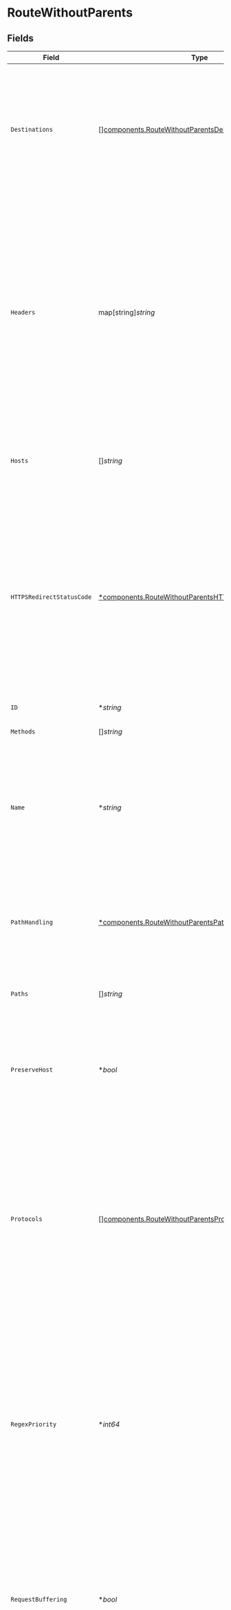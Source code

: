 # RouteWithoutParents


## Fields

| Field                                                                                                                                                                                                                                                                                                                                                                       | Type                                                                                                                                                                                                                                                                                                                                                                        | Required                                                                                                                                                                                                                                                                                                                                                                    | Description                                                                                                                                                                                                                                                                                                                                                                 |
| --------------------------------------------------------------------------------------------------------------------------------------------------------------------------------------------------------------------------------------------------------------------------------------------------------------------------------------------------------------------------- | --------------------------------------------------------------------------------------------------------------------------------------------------------------------------------------------------------------------------------------------------------------------------------------------------------------------------------------------------------------------------- | --------------------------------------------------------------------------------------------------------------------------------------------------------------------------------------------------------------------------------------------------------------------------------------------------------------------------------------------------------------------------- | --------------------------------------------------------------------------------------------------------------------------------------------------------------------------------------------------------------------------------------------------------------------------------------------------------------------------------------------------------------------------- |
| `Destinations`                                                                                                                                                                                                                                                                                                                                                              | [][components.RouteWithoutParentsDestinations](../../models/components/routewithoutparentsdestinations.md)                                                                                                                                                                                                                                                                  | :heavy_minus_sign:                                                                                                                                                                                                                                                                                                                                                          | A list of IP destinations of incoming connections that match this Route when using stream routing. Each entry is an object with fields "ip" (optionally in CIDR range notation) and/or "port".                                                                                                                                                                              |
| `Headers`                                                                                                                                                                                                                                                                                                                                                                   | map[string]*string*                                                                                                                                                                                                                                                                                                                                                         | :heavy_minus_sign:                                                                                                                                                                                                                                                                                                                                                          | One or more lists of values indexed by header name that will cause this Route to match if present in the request. The `Host` header cannot be used with this attribute: hosts should be specified using the `hosts` attribute. When `headers` contains only one value and that value starts with the special prefix `~*`, the value is interpreted as a regular expression. |
| `Hosts`                                                                                                                                                                                                                                                                                                                                                                     | []*string*                                                                                                                                                                                                                                                                                                                                                                  | :heavy_minus_sign:                                                                                                                                                                                                                                                                                                                                                          | A list of domain names that match this Route. Note that the hosts value is case sensitive.                                                                                                                                                                                                                                                                                  |
| `HTTPSRedirectStatusCode`                                                                                                                                                                                                                                                                                                                                                   | [*components.RouteWithoutParentsHTTPSRedirectStatusCode](../../models/components/routewithoutparentshttpsredirectstatuscode.md)                                                                                                                                                                                                                                             | :heavy_minus_sign:                                                                                                                                                                                                                                                                                                                                                          | The status code Kong responds with when all properties of a Route match except the protocol i.e. if the protocol of the request is `HTTP` instead of `HTTPS`. `Location` header is injected by Kong if the field is set to 301, 302, 307 or 308. Note: This config applies only if the Route is configured to only accept the `https` protocol.                             |
| `ID`                                                                                                                                                                                                                                                                                                                                                                        | **string*                                                                                                                                                                                                                                                                                                                                                                   | :heavy_minus_sign:                                                                                                                                                                                                                                                                                                                                                          | N/A                                                                                                                                                                                                                                                                                                                                                                         |
| `Methods`                                                                                                                                                                                                                                                                                                                                                                   | []*string*                                                                                                                                                                                                                                                                                                                                                                  | :heavy_minus_sign:                                                                                                                                                                                                                                                                                                                                                          | A list of HTTP methods that match this Route.                                                                                                                                                                                                                                                                                                                               |
| `Name`                                                                                                                                                                                                                                                                                                                                                                      | **string*                                                                                                                                                                                                                                                                                                                                                                   | :heavy_minus_sign:                                                                                                                                                                                                                                                                                                                                                          | The name of the Route. Route names must be unique, and they are case sensitive. For example, there can be two different Routes named "test" and "Test".                                                                                                                                                                                                                     |
| `PathHandling`                                                                                                                                                                                                                                                                                                                                                              | [*components.RouteWithoutParentsPathHandling](../../models/components/routewithoutparentspathhandling.md)                                                                                                                                                                                                                                                                   | :heavy_minus_sign:                                                                                                                                                                                                                                                                                                                                                          | Controls how the Service path, Route path and requested path are combined when sending a request to the upstream. See above for a detailed description of each behavior.                                                                                                                                                                                                    |
| `Paths`                                                                                                                                                                                                                                                                                                                                                                     | []*string*                                                                                                                                                                                                                                                                                                                                                                  | :heavy_minus_sign:                                                                                                                                                                                                                                                                                                                                                          | A list of paths that match this Route.                                                                                                                                                                                                                                                                                                                                      |
| `PreserveHost`                                                                                                                                                                                                                                                                                                                                                              | **bool*                                                                                                                                                                                                                                                                                                                                                                     | :heavy_minus_sign:                                                                                                                                                                                                                                                                                                                                                          | When matching a Route via one of the `hosts` domain names, use the request `Host` header in the upstream request headers. If set to `false`, the upstream `Host` header will be that of the Service's `host`.                                                                                                                                                               |
| `Protocols`                                                                                                                                                                                                                                                                                                                                                                 | [][components.RouteWithoutParentsProtocols](../../models/components/routewithoutparentsprotocols.md)                                                                                                                                                                                                                                                                        | :heavy_minus_sign:                                                                                                                                                                                                                                                                                                                                                          | An array of the protocols this Route should allow. See the [Route Object](#route-object) section for a list of accepted protocols. When set to only `"https"`, HTTP requests are answered with an upgrade error. When set to only `"http"`, HTTPS requests are answered with an error.                                                                                      |
| `RegexPriority`                                                                                                                                                                                                                                                                                                                                                             | **int64*                                                                                                                                                                                                                                                                                                                                                                    | :heavy_minus_sign:                                                                                                                                                                                                                                                                                                                                                          | A number used to choose which route resolves a given request when several routes match it using regexes simultaneously. When two routes match the path and have the same `regex_priority`, the older one (lowest `created_at`) is used. Note that the priority for non-regex routes is different (longer non-regex routes are matched before shorter ones).                 |
| `RequestBuffering`                                                                                                                                                                                                                                                                                                                                                          | **bool*                                                                                                                                                                                                                                                                                                                                                                     | :heavy_minus_sign:                                                                                                                                                                                                                                                                                                                                                          | Whether to enable request body buffering or not. With HTTP 1.1, it may make sense to turn this off on services that receive data with chunked transfer encoding.                                                                                                                                                                                                            |
| `ResponseBuffering`                                                                                                                                                                                                                                                                                                                                                         | **bool*                                                                                                                                                                                                                                                                                                                                                                     | :heavy_minus_sign:                                                                                                                                                                                                                                                                                                                                                          | Whether to enable response body buffering or not. With HTTP 1.1, it may make sense to turn this off on services that send data with chunked transfer encoding.                                                                                                                                                                                                              |
| `Snis`                                                                                                                                                                                                                                                                                                                                                                      | []*string*                                                                                                                                                                                                                                                                                                                                                                  | :heavy_minus_sign:                                                                                                                                                                                                                                                                                                                                                          | A list of SNIs that match this Route when using stream routing.                                                                                                                                                                                                                                                                                                             |
| `Sources`                                                                                                                                                                                                                                                                                                                                                                   | [][components.RouteWithoutParentsSources](../../models/components/routewithoutparentssources.md)                                                                                                                                                                                                                                                                            | :heavy_minus_sign:                                                                                                                                                                                                                                                                                                                                                          | A list of IP sources of incoming connections that match this Route when using stream routing. Each entry is an object with fields "ip" (optionally in CIDR range notation) and/or "port".                                                                                                                                                                                   |
| `StripPath`                                                                                                                                                                                                                                                                                                                                                                 | **bool*                                                                                                                                                                                                                                                                                                                                                                     | :heavy_minus_sign:                                                                                                                                                                                                                                                                                                                                                          | When matching a Route via one of the `paths`, strip the matching prefix from the upstream request URL.                                                                                                                                                                                                                                                                      |
| `Tags`                                                                                                                                                                                                                                                                                                                                                                      | []*string*                                                                                                                                                                                                                                                                                                                                                                  | :heavy_minus_sign:                                                                                                                                                                                                                                                                                                                                                          | An optional set of strings associated with the Route for grouping and filtering.                                                                                                                                                                                                                                                                                            |